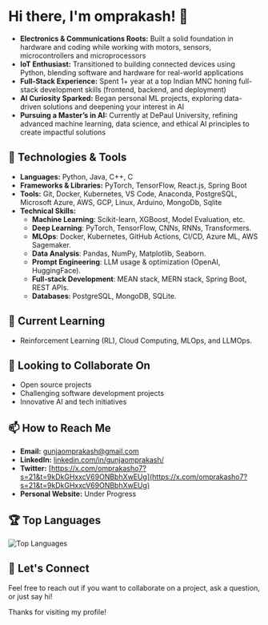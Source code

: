 # Hi there, I'm omprakash! 👋
- **Electronics & Communications Roots:**  Built a solid foundation in hardware and coding while working with motors, sensors, microcontrollers and microprocessors
- **IoT Enthusiast:** Transitioned to building connected devices using Python, blending software and hardware for real-world applications
- **Full-Stack Experience:** Spent 1+ year at a top Indian MNC honing full-stack development skills (frontend, backend, and deployment)
- **AI Curiosity Sparked:** Began personal ML projects, exploring data-driven solutions and deepening your interest in AI
- **Pursuing a Master’s in AI:** Currently at DePaul University, refining advanced machine learning, data science, and ethical AI principles to create impactful solutions

## 🔧 Technologies & Tools
- **Languages:** Python, Java, C++, C
- **Frameworks & Libraries:** PyTorch, TensorFlow, React.js, Spring Boot
- **Tools:** Git, Docker, Kubernetes, VS Code, Anaconda, PostgreSQL, Microsoft Azure, AWS, GCP, Linux, Arduino, MongoDb, Sqlite
- **Technical Skills:**
    - **Machine Learning**: Scikit-learn, XGBoost, Model Evaluation, etc.
    - **Deep Learning**: PyTorch, TensorFlow, CNNs, RNNs, Transformers.
    - **MLOps**: Docker, Kubernetes, GitHub Actions, CI/CD, Azure ML, AWS Sagemaker.
    - **Data Analysis**: Pandas, NumPy, Matplotlib, Seaborn.
    - **Prompt Engineering**: LLM usage & optimization (OpenAI, HuggingFace).
    - **Full-stack Development**: MEAN stack, MERN stack, Spring Boot, REST APIs.
    - **Databases**: PostgreSQL, MongoDB, SQLite.

## 🌱 Current Learning
- Reinforcement Learning (RL), Cloud Computing, MLOps, and LLMOps.

## 👯 Looking to Collaborate On
- Open source projects
- Challenging software development projects
- Innovative AI and tech initiatives

## 📫 How to Reach Me
- **Email:** gunjaomprakash@gmail.com
- **LinkedIn:** [linkedin.com/in/gunjaomprakash/](https://www.linkedin.com/in/gunjaomprakash/)
- **Twitter:** [https://x.com/omprakasho7?s=21&t=9kDkGHxxcV69ONBbhXwEUg](https://x.com/omprakasho7?s=21&t=9kDkGHxxcV69ONBbhXwEUg)
- **Personal Website:** Under Progress

## 🏆 Top Languages
![Top Languages](https://github-readme-stats.vercel.app/api/top-langs/?username=Gunjaomprakash&layout=compact&theme=radical)

## 💬 Let's Connect
Feel free to reach out if you want to collaborate on a project, ask a question, or just say hi!

Thanks for visiting my profile!
